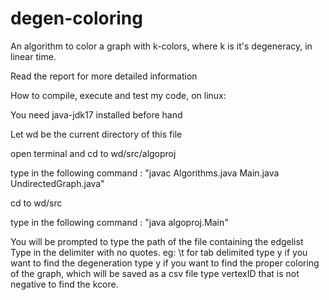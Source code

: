 # degen-coloring
An algorithm to color a graph with k-colors, where k is it's degeneracy, in linear time. 

Read the report for more detailed information

How to compile, execute and test my code, on linux: 

You need java-jdk17 installed before hand

Let wd be the current directory of this file

open terminal and cd to wd/src/algoproj 

type in the following command : "javac Algorithms.java Main.java UndirectedGraph.java"

cd to wd/src

type in the following command : "java algoproj.Main"

You will be prompted to type the path of the file containing the edgelist
Type in the delimiter with no quotes. eg: \t for tab delimited
type y if you want to find the degeneration
type y if you want to find the proper coloring of the graph, which will be saved as a csv file
type vertexID that is not negative to find the kcore.
